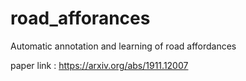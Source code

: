 # road_afforances
Automatic annotation and learning of road affordances

paper link : https://arxiv.org/abs/1911.12007
